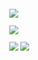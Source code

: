 ![](./animations/simple_gd_good_init_loop.gif)

![](./animations/simple_momentum_good_init_loop.gif)

![](./animations/gd_function_rosenbrock_loop.gif) ![](./animations/momentum_function_rosenbrock_loop.gif)



